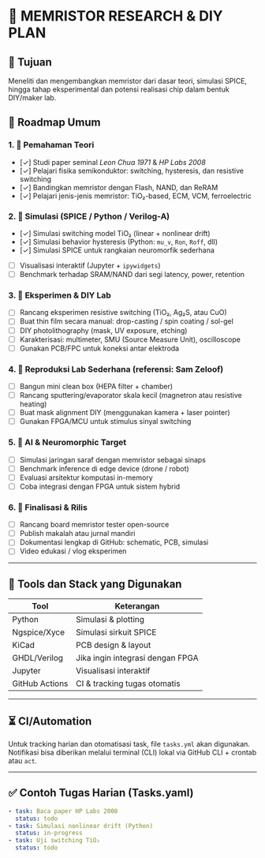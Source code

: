 # 🧠 MEMRISTOR RESEARCH & DIY PLAN

## 📌 Tujuan
Meneliti dan mengembangkan memristor dari dasar teori, simulasi SPICE, hingga tahap eksperimental dan potensi realisasi chip dalam bentuk DIY/maker lab.

## 📅 Roadmap Umum

### 1. 🧠 Pemahaman Teori
- [✓] Studi paper seminal *Leon Chua 1971* & *HP Labs 2008*
- [✓] Pelajari fisika semikonduktor: switching, hysteresis, dan resistive switching
- [✓] Bandingkan memristor dengan Flash, NAND, dan ReRAM
- [✓] Pelajari jenis-jenis memristor: TiO₂-based, ECM, VCM, ferroelectric

### 2. 🧪 Simulasi (SPICE / Python / Verilog-A)
- [✓] Simulasi switching model TiO₂ (linear + nonlinear drift)
- [✓] Simulasi behavior hysteresis (Python: `mu_v`, `Ron`, `Roff`, dll)
- [✓] Simulasi SPICE untuk rangkaian neuromorfik sederhana
- [ ] Visualisasi interaktif (Jupyter + `ipywidgets`)
- [ ] Benchmark terhadap SRAM/NAND dari segi latency, power, retention

### 3. 🔧 Eksperimen & DIY Lab
- [ ] Rancang eksperimen resistive switching (TiO₂, Ag₂S, atau CuO)
- [ ] Buat thin film secara manual: drop-casting / spin coating / sol-gel
- [ ] DIY photolithography (mask, UV exposure, etching)
- [ ] Karakterisasi: multimeter, SMU (Source Measure Unit), oscilloscope
- [ ] Gunakan PCB/FPC untuk koneksi antar elektroda

### 4. 🧬 Reproduksi Lab Sederhana (referensi: Sam Zeloof)
- [ ] Bangun mini clean box (HEPA filter + chamber)
- [ ] Rancang sputtering/evaporator skala kecil (magnetron atau resistive heating)
- [ ] Buat mask alignment DIY (menggunakan kamera + laser pointer)
- [ ] Gunakan FPGA/MCU untuk stimulus sinyal switching

### 5. 🧠 AI & Neuromorphic Target
- [ ] Simulasi jaringan saraf dengan memristor sebagai sinaps
- [ ] Benchmark inference di edge device (drone / robot)
- [ ] Evaluasi arsitektur komputasi in-memory
- [ ] Coba integrasi dengan FPGA untuk sistem hybrid

### 6. 🚀 Finalisasi & Rilis
- [ ] Rancang board memristor tester open-source
- [ ] Publish makalah atau jurnal mandiri
- [ ] Dokumentasi lengkap di GitHub: schematic, PCB, simulasi
- [ ] Video edukasi / vlog eksperimen

---

## 🧰 Tools dan Stack yang Digunakan

| Tool           | Keterangan                        |
|----------------|-----------------------------------|
| Python         | Simulasi & plotting               |
| Ngspice/Xyce   | Simulasi sirkuit SPICE            |
| KiCad          | PCB design & layout               |
| GHDL/Verilog   | Jika ingin integrasi dengan FPGA  |
| Jupyter        | Visualisasi interaktif            |
| GitHub Actions | CI & tracking tugas otomatis      |

---

## ⏳ CI/Automation
Untuk tracking harian dan otomatisasi task, file `tasks.yml` akan digunakan. Notifikasi bisa diberikan melalui terminal (CLI) lokal via GitHub CLI + crontab atau `act`.

---

## ✅ Contoh Tugas Harian (Tasks.yaml)

```yaml
- task: Baca paper HP Labs 2008
  status: todo
- task: Simulasi nonlinear drift (Python)
  status: in-progress
- task: Uji switching TiO₂
  status: todo
